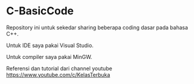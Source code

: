 # C-BasicCode
Repository ini untuk sekedar sharing beberapa coding dasar pada bahasa C++.

Untuk IDE saya pakai Visual Studio.

Untuk compiler saya pakai MinGW.

Referensi dan tutorial dari channel youtube https://www.youtube.com/c/KelasTerbuka
